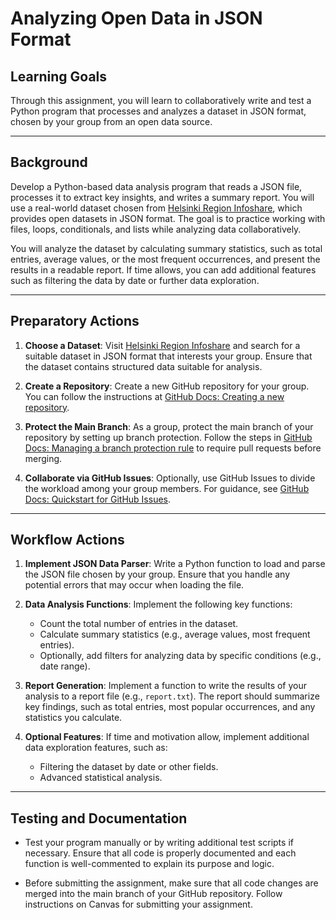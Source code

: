 # Analyzing Open Data in JSON Format

## Learning Goals
Through this assignment, you will learn to collaboratively write and test a Python program that processes and analyzes a dataset in JSON format, chosen by your group from an open data source.

---

## Background
Develop a Python-based data analysis program that reads a JSON file, processes it to extract key insights, and writes a summary report. You will use a real-world dataset chosen from [Helsinki Region Infoshare](https://hri.fi/), which provides open datasets in JSON format. The goal is to practice working with files, loops, conditionals, and lists while analyzing data collaboratively.

You will analyze the dataset by calculating summary statistics, such as total entries, average values, or the most frequent occurrences, and present the results in a readable report. If time allows, you can add additional features such as filtering the data by date or further data exploration.

---

## Preparatory Actions
1. **Choose a Dataset**: Visit [Helsinki Region Infoshare](https://hri.fi/) and search for a suitable dataset in JSON format that interests your group. Ensure that the dataset contains structured data suitable for analysis.
   
2. **Create a Repository**: Create a new GitHub repository for your group. You can follow the instructions at [GitHub Docs: Creating a new repository](https://docs.github.com/en/get-started/quickstart/create-a-repo).
   
3. **Protect the Main Branch**: As a group, protect the main branch of your repository by setting up branch protection. Follow the steps in [GitHub Docs: Managing a branch protection rule](https://docs.github.com/en/repositories/configuring-branches-and-merges-in-your-repository/managing-protected-branches/managing-a-branch-protection-rule) to require pull requests before merging.

4. **Collaborate via GitHub Issues**: Optionally, use GitHub Issues to divide the workload among your group members. For guidance, see [GitHub Docs: Quickstart for GitHub Issues](https://docs.github.com/en/issues/tracking-your-work-with-issues/quickstart).

---

## Workflow Actions
1. **Implement JSON Data Parser**: Write a Python function to load and parse the JSON file chosen by your group. Ensure that you handle any potential errors that may occur when loading the file.
   
2. **Data Analysis Functions**: Implement the following key functions:
   - Count the total number of entries in the dataset.
   - Calculate summary statistics (e.g., average values, most frequent entries).
   - Optionally, add filters for analyzing data by specific conditions (e.g., date range).
   
3. **Report Generation**: Implement a function to write the results of your analysis to a report file (e.g., `report.txt`). The report should summarize key findings, such as total entries, most popular occurrences, and any statistics you calculate.
   
4. **Optional Features**: If time and motivation allow, implement additional data exploration features, such as:
   - Filtering the dataset by date or other fields.
   - Advanced statistical analysis.

---

## Testing and Documentation
- Test your program manually or by writing additional test scripts if necessary. Ensure that all code is properly documented and each function is well-commented to explain its purpose and logic.

- Before submitting the assignment, make sure that all code changes are merged into the main branch of your GitHub repository. Follow instructions on Canvas for submitting your assignment.

